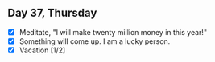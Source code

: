 ## Day 37, Thursday

- [x] Meditate, "I will make twenty million money in this year!"
- [x] Something will come up. I am a lucky person.
- [x] Vacation [1/2]
